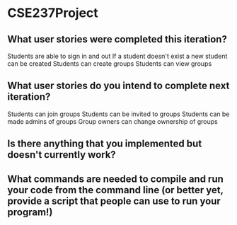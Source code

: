 # CSE237Project

## What user stories were completed this iteration?
Students are able to sign in and out
If a student doesn't exist a new student can be created
Students can create groups
Students can view groups

## What user stories do you intend to complete next iteration?
Students can join groups
Students can be invited to groups
Students can be made admins of groups
Group owners can change ownership of groups

## Is there anything that you implemented but doesn't currently work?

## What commands are needed to compile and run your code from the command line (or better yet, provide a script that people can use to run your program!)
